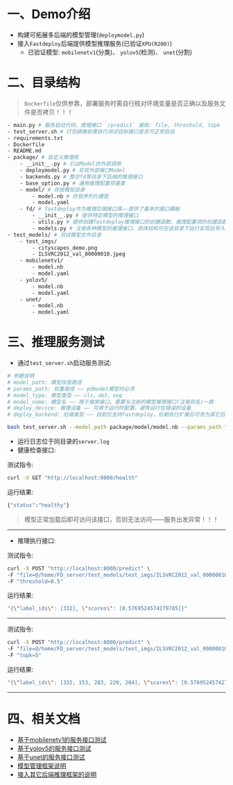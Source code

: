 # 一、Demo介绍

- 构建可拓展多后端的模型管理(`deploymodel.py`)
- 接入`Fastdeploy`后端提供模型推理服务(已验证`XPU(R200)`)
  - 已验证模型: `mobilenetv1`(分类)、 `yolov5`(检测)、 `unet`(分割)

# 二、目录结构

> `Dockerfile`仅供参靠，部署服务时需自行核对环境变量是否正确以及服务文件是否拷贝！！！

```bash
- main.py # 服务启动代码，推理接口 `/predict` 接收: file, threshold, topk
- test_server.sh # 打包镜像前需自行测试目标接口是否可正常启动
- requirements.txt
- Dockerfile
- README.md
- package/ # 自定义推理库
	- __init__.py # 引出Model供外部调用
	- deploymodel.py # 实现外部接口Model
	- backends.py # 整合fd等目录下后端的推理接口
	- base_option.py # 通用推理配置项基类
	- model/ # 存放模型目录
		- model.nb # 存放序列化模型
		- model.yaml
	- fd/ # fastdeploy作为推理后端接口库——提供了基本的接口模板
		- __init__.py # 提供特定模型的推理接口
		- utils.py # 提供创建fastdeploy推理接口的创建函数，推理配置项的创建函数等
		- models.py # 注册各种模型的推理接口，具体结构可在该目录下自行实现后导入注册
- test_models/ # 测试模型文件目录
	- test_imgs/
		- cityscapes_demo.png
		- ILSVRC2012_val_00000010.jpeg
	- mobilenetv1/
		- model.nb
		- model.yaml
	- yolov5/
		- model.nb
		- model.yaml
	- unet/
		- model.nb
		- model.yaml
```

# 三、推理服务测试

- 通过`test_server.sh`启动服务测试:

```bash
# 参数说明
# model_path: 模型存放路径
# params_path: 权重路径 —— pdmodel模型时必须
# model_type: 模型类型 —— cls、det、seg
# model_name: 模型名 —— 用于搜索接口，需要与注册的模型推理接口(注册别名)一致
# deploy_device: 推理设备 —— 可用于运行时配置，避免运行在错误的设备
# deploy_backend: 后端类型 —— 目前仅支持fastdeploy，后期自行扩展后可改为其它后端

bash test_server.sh --model_path package/model/model.nb --params_path "" --model_type cls --model_name mobilenetv1 --deploy_device xpu --deploy_backend fastdeploy
```

- 运行日志位于同目录的`server.log`
- 健康检查接口: 

测试指令:

```bash
curl -X GET "http://localhost:8000/health"
```

运行结果:

```bash
{"status":"healthy"}
```

> 模型正常加载后即可访问该接口，否则无法访问——服务出发异常！！！

------

- 推理执行接口:

测试指令:

```bash
curl -X POST "http://localhost:8000/predict" \
-F "file=@/home/FD_server/test_models/test_imgs/ILSVRC2012_val_00000010.jpeg" \
-F "threshold=0.5"
```

运行结果:

```bash
"{\"label_ids\": [332], \"scores\": [0.5769524574279785]}"
```

------

测试指令:

```bash
curl -X POST "http://localhost:8000/predict" \
-F "file=@/home/FD_server/test_models/test_imgs/ILSVRC2012_val_00000010.jpeg" \
-F "topk=5"
```

运行结果:

```bash
"{\"label_ids\": [332, 153, 283, 229, 204], \"scores\": [0.5769524574279785, 0.21825027465820312, 0.08904066681861877, 0.03889011964201927, 0.020315099507570267]}"
```

------

# 四、相关文档

- [基于mobilenetv1的服务接口测试](docs/[基于mobilenetv1的服务接口测试].md)
- [基于yolov5的服务接口测试](docs/[基于yolov5的服务接口测试].md)
- [基于unet的服务接口测试](docs/[基于unet的服务接口测试].md)
- [模型管理框架说明](docs/[模型管理框架说明].md)
- [接入其它后端推理框架的说明](docs/[接入其它后端推理框架的说明].md)
